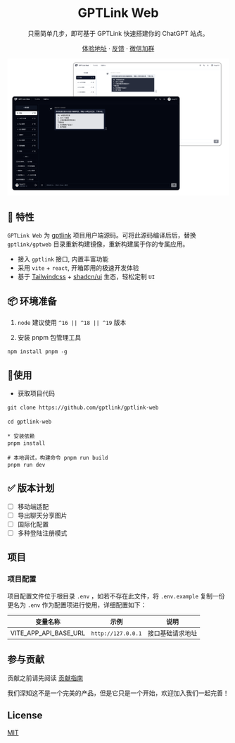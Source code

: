 <div align="center">
  <h1 align="center">GPTLink Web</h1>
  <p> 只需简单几步，即可基于 GPTLink 快速搭建你的 ChatGPT 站点。</p>

[体验地址](https://gptlink-web.vercel.app) · [反馈](https://github.com/gptlink/gptlink-web/issues) · [微信加群](./docs/qrcode.png)

  <img src="./docs/banner.png" />
</div>

## 🎉 特性

`GPTLink Web` 为 [gptlink](https://github.com/gptlink/gptlink) 项目用户端源码。可将此源码编译后后，替换 `gptlink/gptweb` 目录重新构建镜像，重新构建属于你的专属应用。

- 接入 `gptlink` 接口, 内置丰富功能
- 采用 `vite` + `react`, 开箱即用的极速开发体验
- 基于 [Tailwindcss](https://tailwindcss.com/) + [shadcn/ui](https://tailwindcss.com/) 生态，轻松定制 `UI`

## 📦 环境准备

1. `node` 建议使用 `^16 || ^18 || ^19` 版本

2. 安装 pnpm 包管理工具

```shell
npm install pnpm -g
```

## 🔨使用

- 获取项目代码

```shell
git clone https://github.com/gptlink/gptlink-web

cd gptlink-web

* 安装依赖
pnpm install

# 本地调试，构建命令 pnpm run build
pnpm run dev
```

## ✅ 版本计划

- [ ] 移动端适配
- [ ] 导出聊天分享图片
- [ ] 国际化配置
- [ ] 多种登陆注册模式

## 项目

### 项目配置

项目配置文件位于根目录 `.env` ，如若不存在此文件，将 `.env.example` 复制一份更名为 `.env` 作为配置项进行使用，详细配置如下：

| 变量名称              | 示例                        | 说明             |
| --------------------- | --------------------------- | ---------------- |
| VITE_APP_API_BASE_URL | `http://127.0.0.1` | 接口基础请求地址 |

## 参与贡献

贡献之前请先阅读 [贡献指南](https://github.com/gptlink/gptlink/blob/master/CONTRIBUTING.md)

我们深知这不是一个完美的产品，但是它只是一个开始，欢迎加入我们一起完善！

## License

[MIT](./LICENSE)
